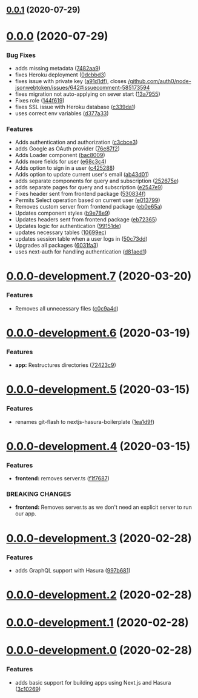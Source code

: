 ## [0.0.1](https://github.com/ghoshnirmalya/nextjs-hasura-boilerplate/compare/0.0.0...0.0.1) (2020-07-29)

# [0.0.0](https://github.com/ghoshnirmalya/nextjs-hasura-boilerplate/compare/0.0.0...0.0.1) (2020-07-29)

### Bug Fixes

- adds missing metadata ([7482aa9](https://github.com/ghoshnirmalya/nextjs-hasura-boilerplate/commit/7482aa96f5a951bf0ba216baec8f46e1df292aec))
- fixes Heroku deployment ([0dcbbd3](https://github.com/ghoshnirmalya/nextjs-hasura-boilerplate/commit/0dcbbd365c8efdf6dac6aec7ea65615a201d68c9))
- fixes issue with private key ([a91d1df](https://github.com/ghoshnirmalya/nextjs-hasura-boilerplate/commit/a91d1df78027d6c1ae04561cf1044f9db67d04d3)), closes [/github.com/auth0/node-jsonwebtoken/issues/642#issuecomment-585173594](https://github.com//github.com/auth0/node-jsonwebtoken/issues/642/issues/issuecomment-585173594)
- fixes migration not auto-applying on sever start ([13a7955](https://github.com/ghoshnirmalya/nextjs-hasura-boilerplate/commit/13a79554827be36561d7d8c1cfd6bc5caf3ce9cc))
- Fixes role ([144f619](https://github.com/ghoshnirmalya/nextjs-hasura-boilerplate/commit/144f619be5b8fdadd125df559d0ca029ec0c0abf))
- fixes SSL issue with Heroku database ([c339da1](https://github.com/ghoshnirmalya/nextjs-hasura-boilerplate/commit/c339da140bd4661dfb5ebdb4a56f265fa90f30a6))
- uses correct env variables ([d377a33](https://github.com/ghoshnirmalya/nextjs-hasura-boilerplate/commit/d377a33acdef6ac6cfeed32dbe01e695b9a6b6ad))

### Features

- Adds authentication and authorization ([c3cbce3](https://github.com/ghoshnirmalya/nextjs-hasura-boilerplate/commit/c3cbce3637e70c5a8adb5b70c61147de4a71ac27))
- adds Google as OAuth provider ([76e87f2](https://github.com/ghoshnirmalya/nextjs-hasura-boilerplate/commit/76e87f25c87445c62893a0de60ce63b95ed13bdd))
- Adds Loader component ([bac8009](https://github.com/ghoshnirmalya/nextjs-hasura-boilerplate/commit/bac80091dd83cb65ddcb89f83a93cdeffdfbe303))
- Adds more fields for user ([e68c3c4](https://github.com/ghoshnirmalya/nextjs-hasura-boilerplate/commit/e68c3c4cb4d9e3aaf6925e89c10681acc421e41b))
- Adds option to sign in a user ([c425288](https://github.com/ghoshnirmalya/nextjs-hasura-boilerplate/commit/c42528859465116585c1a9a6af7f29fbd1734b8c))
- Adds option to update current user's email ([ab43d01](https://github.com/ghoshnirmalya/nextjs-hasura-boilerplate/commit/ab43d016e86ad895a52075274d17753c45e289dc))
- adds separate components for query and subscription ([252675e](https://github.com/ghoshnirmalya/nextjs-hasura-boilerplate/commit/252675e057dd21ca5cf53cf37ef0a9a40ea437c7))
- adds separate pages for query and subscription ([e2547e9](https://github.com/ghoshnirmalya/nextjs-hasura-boilerplate/commit/e2547e94516cc42b8918ffc655570779b72ff74c))
- Fixes header sent from frontend package ([530834f](https://github.com/ghoshnirmalya/nextjs-hasura-boilerplate/commit/530834fb2368f9462405d51ee7503793d4e62190))
- Permits Select operation based on current user ([e013799](https://github.com/ghoshnirmalya/nextjs-hasura-boilerplate/commit/e013799ec84e6e7c5dd7c1e6d5355bf87edbeb87))
- Removes custom server from frontend package ([eb0e65a](https://github.com/ghoshnirmalya/nextjs-hasura-boilerplate/commit/eb0e65af21fc0be206f4e749a829bc0cece48b52))
- Updates component styles ([b9e78e9](https://github.com/ghoshnirmalya/nextjs-hasura-boilerplate/commit/b9e78e936e792e13f69781c01e48a05789b02e02))
- Updates headers sent from frontend package ([eb72365](https://github.com/ghoshnirmalya/nextjs-hasura-boilerplate/commit/eb72365203bd5863fc6405941f6658941ba7e8c3))
- Updates logic for authentication ([99151de](https://github.com/ghoshnirmalya/nextjs-hasura-boilerplate/commit/99151deb462d33a2fe4f655c75c7b41219a8d074))
- updates necessary tables ([10699ec](https://github.com/ghoshnirmalya/nextjs-hasura-boilerplate/commit/10699ec8144ab91831adf338d09e8ab1a96dae9a))
- updates session table when a user logs in ([50c73dd](https://github.com/ghoshnirmalya/nextjs-hasura-boilerplate/commit/50c73dd9d0b96114c27844e2e583cb8c315fd588))
- Upgrades all packages ([6031fa3](https://github.com/ghoshnirmalya/nextjs-hasura-boilerplate/commit/6031fa3322b22caa9145e711d532eebdb0ddfa4c))
- uses next-auth for handling authentication ([d81aed1](https://github.com/ghoshnirmalya/nextjs-hasura-boilerplate/commit/d81aed10c098162a2ac16b4770f0de0ef5c6d421))

# [0.0.0-development.7](https://github.com/ghoshnirmalya/nextjs-hasura-boilerplate/compare/0.0.0...0.0.1) (2020-03-20)

### Features

- Removes all unnecessary files ([c0c9a4d](https://github.com/ghoshnirmalya/nextjs-hasura-boilerplate/commit/c0c9a4d33834d1f273d3360444887e7e7de2aca0))

# [0.0.0-development.6](https://github.com/ghoshnirmalya/nextjs-hasura-boilerplate/compare/0.0.0...0.0.1) (2020-03-19)

### Features

- **app:** Restructures directories ([72423c9](https://github.com/ghoshnirmalya/nextjs-hasura-boilerplate/commit/72423c9d3ec504214877788b078d7ad00c597cc3))

# [0.0.0-development.5](https://github.com/ghoshnirmalya/nextjs-hasura-boilerplate/compare/0.0.0...0.0.1) (2020-03-15)

### Features

- renames git-flash to nextjs-hasura-boilerplate ([1ea1d9f](https://github.com/ghoshnirmalya/nextjs-hasura-boilerplate/commit/1ea1d9f2060624b3409be93b4da2520737d1011b))

# [0.0.0-development.4](https://github.com/ghoshnirmalya/nextjs-hasura-boilerplate/compare/0.0.0...0.0.1) (2020-03-15)

### Features

- **frontend:** removes server.ts ([f1f7687](https://github.com/ghoshnirmalya/nextjs-hasura-boilerplate/commit/f1f7687bd403185eadd7b0b6cc3927e1c910769d))

### BREAKING CHANGES

- **frontend:** Removes server.ts as we don't need an explicit server to run our app.

# [0.0.0-development.3](https://github.com/ghoshnirmalya/nextjs-hasura-boilerplate/compare/0.0.0...0.0.1) (2020-02-28)

### Features

- adds GraphQL support with Hasura ([997b681](https://github.com/ghoshnirmalya/nextjs-hasura-boilerplate/commit/997b681fe01aa6e9523fc0146ee02817511ed4e7))

# [0.0.0-development.2](https://github.com/ghoshnirmalya/nextjs-hasura-boilerplate/compare/0.0.0...0.0.1) (2020-02-28)

# [0.0.0-development.1](https://github.com/ghoshnirmalya/nextjs-hasura-boilerplate/compare/0.0.0...0.0.1) (2020-02-28)

# [0.0.0-development.0](https://github.com/ghoshnirmalya/nextjs-hasura-boilerplate/compare/0.0.0...0.0.1) (2020-02-28)

### Features

- adds basic support for building apps using Next.js and Hasura ([3c10269](https://github.com/ghoshnirmalya/nextjs-hasura-boilerplate/commit/3c10269c51ac4f1ab2444f2d6fd1f66d0b90626d))
